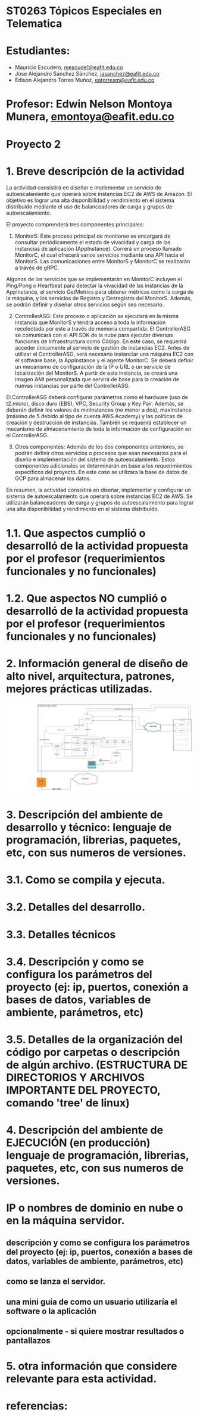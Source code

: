 # ST0263 Tópicos Especiales en Telematica

# Estudiantes: 
- Mauricio Escudero, mescude1@eafit.edu.co
- Jose Alejandro Sánchez Sánchez, jasanchez@eafit.edu.co
- Edison Alejandro Torres Muñoz, eatorresm@eafit.edu.co
#
# Profesor: Edwin Nelson Montoya Munera, emontoya@eafit.edu.co

# Proyecto 2
#
# 1. Breve descripción de la actividad
La actividad consistirá en diseñar e implementar un servicio de autoescalamiento que operará sobre instancias EC2 de AWS de Amazon. El objetivo es lograr una alta disponibilidad y rendimiento en el sistema distribuido mediante el uso de balanceadores de carga y grupos de autoescalamiento.

El proyecto comprenderá tres componentes principales:

1. MonitorS: Este proceso principal de monitoreo se encargará de consultar periódicamente el estado de vivacidad y carga de las instancias de aplicación (AppInstance). Correrá un proceso llamado MonitorC, el cual ofrecerá varios servicios mediante una API hacia el MonitorS. Las comunicaciones entre MonitorS y MonitorC se realizarán a través de gRPC.

Algunos de los servicios que se implementarán en MonitorC incluyen el Ping/Pong o Heartbeat para detectar la vivacidad de las instancias de la AppInstance, el servicio GetMetrics para obtener métricas como la carga de la máquina, y los servicios de Registro y Desregistro del MonitorS. Además, se podrán definir y diseñar otros servicios según sea necesario.

2. ControllerASG: Este proceso o aplicación se ejecutará en la misma instancia que MonitorS y tendrá acceso a toda la información recolectada por este a través de memoria compartida. El ControllerASG se comunicará con el API SDK de la nube para ejecutar diversas funciones de Infraestructura como Código. En este caso, se requerirá acceder únicamente al servicio de gestión de instancias EC2.
Antes de utilizar el ControllerASG, será necesario instanciar una máquina EC2 con el software base, la AppInstance y el agente MonitorC. Se deberá definir un mecanismo de configuración de la IP o URL o un servicio de localización del MonitorS. A partir de esta instancia, se creará una imagen AMI personalizada que servirá de base para la creación de nuevas instancias por parte del ControllerASG.

El ControllerASG deberá configurar parámetros como el hardware (uso de t2.micro), disco duro (EBS), VPC, Security Group y Key Pair. Además, se deberán definir los valores de minInstances (no menor a dos), maxInstance (máximo de 5 debido al tipo de cuenta AWS Academy) y las políticas de creación y destrucción de instancias. También se requerirá establecer un mecanismo de almacenamiento de toda la información de configuración en el ControllerASG.

3. Otros componentes: Además de los dos componentes anteriores, se podrán definir otros servicios o procesos que sean necesarios para el diseño e implementación del sistema de autoescalamiento. Estos componentes adicionales se determinarán en base a los requerimientos específicos del proyecto. En este caso se utilizara la base de datos de GCP para almacenar los datos.

En resumen, la actividad consistirá en diseñar, implementar y configurar un sistema de autoescalamiento que operará sobre instancias EC2 de AWS. Se utilizarán balanceadores de carga y grupos de autoescalamiento para lograr una alta disponibilidad y rendimiento en el sistema distribuido.

#
# 1.1. Que aspectos cumplió o desarrolló de la actividad propuesta por el profesor (requerimientos funcionales y no funcionales)

# 1.2. Que aspectos NO cumplió o desarrolló de la actividad propuesta por el profesor (requerimientos funcionales y no funcionales)


# 2. Información general de diseño de alto nivel, arquitectura, patrones, mejores prácticas utilizadas.
![Arquitectura](assets/Arquitectura.png)

# 3. Descripción del ambiente de desarrollo y técnico: lenguaje de programación, librerias, paquetes, etc, con sus numeros de versiones.

# 3.1. Como se compila y ejecuta.


# 3.2. Detalles del desarrollo.



# 3.3. Detalles técnicos



# 3.4. Descripción y como se configura los parámetros del proyecto (ej: ip, puertos, conexión a bases de datos, variables de ambiente, parámetros, etc)



# 3.5. Detalles de la organización del código por carpetas o descripción de algún archivo. (ESTRUCTURA DE DIRECTORIOS Y ARCHIVOS IMPORTANTE DEL PROYECTO, comando 'tree' de linux)


# 4. Descripción del ambiente de EJECUCIÓN (en producción) lenguaje de programación, librerias, paquetes, etc, con sus numeros de versiones.

# IP o nombres de dominio en nube o en la máquina servidor.

## descripción y como se configura los parámetros del proyecto (ej: ip, puertos, conexión a bases de datos, variables de ambiente, parámetros, etc)

## como se lanza el servidor.

## una mini guia de como un usuario utilizaría el software o la aplicación

## opcionalmente - si quiere mostrar resultados o pantallazos 

# 5. otra información que considere relevante para esta actividad.

# referencias: